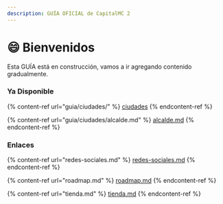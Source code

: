 ```yaml
---
description: GUÍA OFICIAL de CapitalMC 2
---
```


# 😄 Bienvenidos

Esta GUÍA está en construcción, vamos a ir agregando contenido gradualmente.

### Ya Disponible

{% content-ref url="guia/ciudades/" %}
[ciudades](guia/ciudades/)
{% endcontent-ref %}

{% content-ref url="guia/ciudades/alcalde.md" %}
[alcalde.md](guia/ciudades/alcalde.md)
{% endcontent-ref %}

### Enlaces

{% content-ref url="redes-sociales.md" %}
[redes-sociales.md](redes-sociales.md)
{% endcontent-ref %}

{% content-ref url="roadmap.md" %}
[roadmap.md](roadmap.md)
{% endcontent-ref %}

{% content-ref url="tienda.md" %}
[tienda.md](tienda.md)
{% endcontent-ref %}
